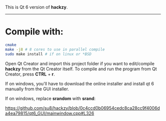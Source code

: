 This is Qt 6 version of **hackzy**. 

---

# Compile with:

```bash
cmake
make -j8 # 8 cores to use in parallel compile
sudo make install # if on linux or *BSD
```

Open Qt Creator and import this project folder if you want to edit/compile **hackzy** from the Qt Creator itself. To compile and run the program from Qt Creator, press **CTRL** + **r**.

If on windows, you'll have to download the online installer and install qt 6 manually from the GUI installer.

If on windows, replace **srandom** with **srand**:

https://github.com/su8/hackzy/blob/0c4ccd0b06954cedc8ca28cc9f4006da4ea79815/qt6_GUI/mainwindow.cpp#L326
